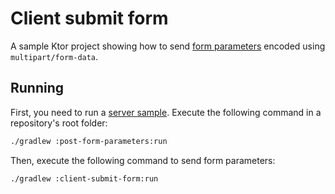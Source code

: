 # Client submit form

A sample Ktor project showing how to send [form parameters](https://ktor.io/docs/request.html#form_parameters) encoded using `multipart/form-data`.

## Running

First, you need to run a [server sample](../post-form-parameters). Execute the following command in a repository's root folder:

```bash
./gradlew :post-form-parameters:run
```

Then, execute the following command to send form parameters:

```bash
./gradlew :client-submit-form:run
```
